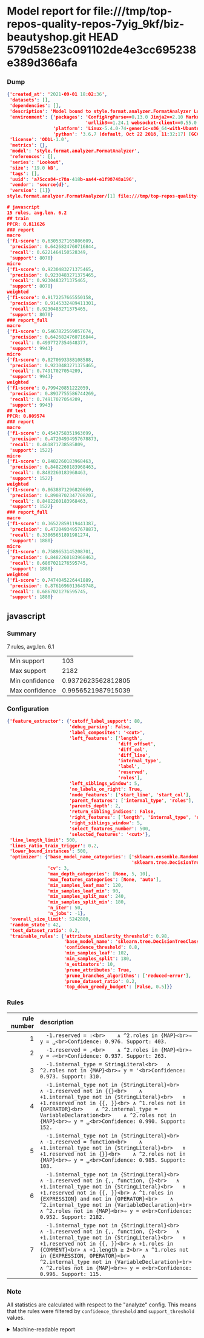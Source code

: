 # Model report for file:///tmp/top-repos-quality-repos-7yig_9kf/biz-beautyshop.git HEAD 579d58e23c091102de4e3cc695238e389d366afa

### Dump

```json
{'created_at': '2021-09-01 18:02:36',
 'datasets': [],
 'dependencies': [],
 'description': 'Model bound to style.format.analyzer.FormatAnalyzer Lookout analyzer.',
 'environment': {'packages': 'ConfigArgParse==0.13.0 Jinja2==2.10 MarkupSafe==1.1.1 PyStemmer==1.3.0 PyYAML==5.1 Pympler==0.5 SQLAlchemy==1.2.10 SQLAlchemy-Utils==0.33.3 asdf==2.3.2 bblfsh==2.12.7 boto==2.49.0 boto3==1.9.130 botocore==1.12.130 cachetools==2.0.1 certifi==2019.3.9 chardet==3.0.4 clint==0.5.1 docker==3.7.0 docker-pycreds==0.4.0 dulwich==0.19.11 grpcio==1.19.0 grpcio-tools==1.19.0 humanfriendly==4.16.1 humanize==0.5.1 idna==2.8 jmespath==0.9.4 jsonschema==2.6.0 lookout-sdk==0.4.1 lookout-sdk-ml==0.19.0 lookout-style==0.2.0 lz4==2.1.6 modelforge==0.12.1 numpy==1.16.2 packaging==19.0 pandas==0.22.0 pip==19.0.3 protobuf==3.7.0 psycopg2-binary==2.7.5 pygtrie==2.3 pyparsing==2.3.1 python-dateutil==2.8.0 python-igraph==0.7.1.post6 pytz==2019.1 requests==2.21.0 requirements-parser==0.2.0 scikit-learn==0.20.1 scikit-optimize==0.5.2 scipy==1.2.1 semantic-version==2.6.0 setuptools==40.8.0 six==1.12.0 smart-open==1.8.1 sourced-ml==0.8.2 spdx==2.5.0 stringcase==1.2.0 tabulate==0.8.2 tqdm==4.31.1 '
                             'urllib3==1.24.1 websocket-client==0.55.0 xxhash==1.3.0',
                 'platform': 'Linux-5.4.0-74-generic-x86_64-with-Ubuntu-18.04-bionic',
                 'python': '3.6.7 (default, Oct 22 2018, 11:32:17) [GCC 8.2.0]'},
 'license': 'ODbL-1.0',
 'metrics': {},
 'model': 'style.format.analyzer.FormatAnalyzer',
 'references': [],
 'series': 'Lookout',
 'size': '19.0 kB',
 'tags': [],
 'uuid': 'a75cca84-c78a-418b-aa44-e1f98748a196',
 'vendor': 'source{d}',
 'version': [1]}
style.format.analyzer.FormatAnalyzer/[1] file:///tmp/top-repos-quality-repos-7yig_9kf/biz-beautyshop.git 579d58e23c091102de4e3cc695238e389d366afa

# javascript
15 rules, avg.len. 6.2
## train
PPCR: 0.811626
### report
macro
{'f1-score': 0.6305327165806609,
 'precision': 0.6426824760716844,
 'recall': 0.6221464150528349,
 'support': 8070}
micro
{'f1-score': 0.9230483271375465,
 'precision': 0.9230483271375465,
 'recall': 0.9230483271375465,
 'support': 8070}
weighted
{'f1-score': 0.9172257665550158,
 'precision': 0.9145332489411301,
 'recall': 0.9230483271375465,
 'support': 8070}
### report_full
macro
{'f1-score': 0.5467822569057674,
 'precision': 0.6426824760716844,
 'recall': 0.4997727354648377,
 'support': 9943}
micro
{'f1-score': 0.8270693388108588,
 'precision': 0.9230483271375465,
 'recall': 0.74917027054209,
 'support': 9943}
weighted
{'f1-score': 0.799420851222059,
 'precision': 0.8937755586744269,
 'recall': 0.74917027054209,
 'support': 9943}
## test
PPCR: 0.809574
### report
macro
{'f1-score': 0.4543758351963699,
 'precision': 0.47204934957678873,
 'recall': 0.461871738585809,
 'support': 1522}
micro
{'f1-score': 0.8482260183968463,
 'precision': 0.8482260183968463,
 'recall': 0.8482260183968463,
 'support': 1522}
weighted
{'f1-score': 0.8638871296820669,
 'precision': 0.8908702347708207,
 'recall': 0.8482260183968463,
 'support': 1522}
### report_full
macro
{'f1-score': 0.36522859119441387,
 'precision': 0.47204934957678873,
 'recall': 0.33865651891981274,
 'support': 1880}
micro
{'f1-score': 0.7589653145208701,
 'precision': 0.8482260183968463,
 'recall': 0.6867021276595745,
 'support': 1880}
weighted
{'f1-score': 0.7474045226441889,
 'precision': 0.8761696013649748,
 'recall': 0.6867021276595745,
 'support': 1880}
```

## javascript
### Summary
7 rules, avg.len. 6.1

| | |
|-|-|
|Min support|103|
|Max support|2182|
|Min confidence|0.9372623562812805|
|Max confidence|0.9956521987915039|

### Configuration

```json
{'feature_extractor': {'cutoff_label_support': 80,
                       'debug_parsing': False,
                       'label_composites': '<cut>',
                       'left_features': ['length',
                                         'diff_offset',
                                         'diff_col',
                                         'diff_line',
                                         'internal_type',
                                         'label',
                                         'reserved',
                                         'roles'],
                       'left_siblings_window': 5,
                       'no_labels_on_right': True,
                       'node_features': ['start_line', 'start_col'],
                       'parent_features': ['internal_type', 'roles'],
                       'parents_depth': 2,
                       'return_sibling_indices': False,
                       'right_features': ['length', 'internal_type', 'reserved', 'roles'],
                       'right_siblings_window': 5,
                       'select_features_number': 500,
                       'selected_features': '<cut>'},
 'line_length_limit': 500,
 'lines_ratio_train_trigger': 0.2,
 'lower_bound_instances': 500,
 'optimizer': {'base_model_name_categories': ['sklearn.ensemble.RandomForestClassifier',
                                              'sklearn.tree.DecisionTreeClassifier'],
               'cv': 3,
               'max_depth_categories': [None, 5, 10],
               'max_features_categories': [None, 'auto'],
               'min_samples_leaf_max': 120,
               'min_samples_leaf_min': 90,
               'min_samples_split_max': 240,
               'min_samples_split_min': 180,
               'n_iter': 50,
               'n_jobs': -1},
 'overall_size_limit': 5242880,
 'random_state': 42,
 'test_dataset_ratio': 0.2,
 'trainable_rules': {'attribute_similarity_threshold': 0.98,
                     'base_model_name': 'sklearn.tree.DecisionTreeClassifier',
                     'confidence_threshold': 0.8,
                     'min_samples_leaf': 102,
                     'min_samples_split': 180,
                     'n_estimators': 10,
                     'prune_attributes': True,
                     'prune_branches_algorithms': ['reduced-error'],
                     'prune_dataset_ratio': 0.2,
                     'top_down_greedy_budget': [False, 0.5]}}
```

### Rules

| rule number | description |
|----:|:-----|
| 1 | `  -1.reserved = :<br>	∧ ^2.roles in {MAP}<br>⇒ y = ␣<br>Confidence: 0.976. Support: 403.` |
| 2 | `  -1.reserved = ,<br>	∧ ^2.roles in {MAP}<br>⇒ y = ⏎<br>Confidence: 0.937. Support: 263.` |
| 3 | `  -1.internal_type = StringLiteral<br>	∧ ^2.roles not in {MAP}<br>⇒ y = '<br>Confidence: 0.973. Support: 310.` |
| 4 | `  -1.internal_type not in {StringLiteral}<br>	∧ -1.reserved not in {{}<br>	∧ +1.internal_type not in {StringLiteral}<br>	∧ +1.reserved not in {{, }}<br>	∧ ^1.roles not in {OPERATOR}<br>	∧ ^2.internal_type = VariableDeclaration<br>	∧ ^2.roles not in {MAP}<br>⇒ y = ␣<br>Confidence: 0.990. Support: 152.` |
| 5 | `  -1.internal_type not in {StringLiteral}<br>	∧ -1.reserved = function<br>	∧ +1.internal_type not in {StringLiteral}<br>	∧ +1.reserved not in {}}<br>	∧ ^2.roles not in {MAP}<br>⇒ y = ␣<br>Confidence: 0.985. Support: 103.` |
| 6 | `  -1.internal_type not in {StringLiteral}<br>	∧ -1.reserved not in {,, function, {}<br>	∧ +1.internal_type not in {StringLiteral}<br>	∧ +1.reserved not in {{, }}<br>	∧ ^1.roles in {EXPRESSION} and not in {OPERATOR}<br>	∧ ^2.internal_type not in {VariableDeclaration}<br>	∧ ^2.roles not in {MAP}<br>⇒ y = ∅<br>Confidence: 0.952. Support: 2182.` |
| 7 | `  -1.internal_type not in {StringLiteral}<br>	∧ -1.reserved not in {,, function, {}<br>	∧ +1.internal_type not in {StringLiteral}<br>	∧ +1.reserved not in {{, }}<br>	∧ +1.roles in {COMMENT}<br>	∧ +1.length ≥ 2<br>	∧ ^1.roles not in {EXPRESSION, OPERATOR}<br>	∧ ^2.internal_type not in {VariableDeclaration}<br>	∧ ^2.roles not in {MAP}<br>⇒ y = ∅<br>Confidence: 0.996. Support: 115.` |

### Note
All statistics are calculated with respect to the "analyze" config. This means that the rules were filtered by
`confidence_threshold` and `support_threshold` values.

<details>
    <summary>Machine-readable report</summary>
```json
{"javascript": {"avg_rule_len": 6.142857142857143, "max_conf": 0.9956521987915039, "max_support": 2182, "min_conf": 0.9372623562812805, "min_support": 103, "num_rules": 7}}
```
</details>
